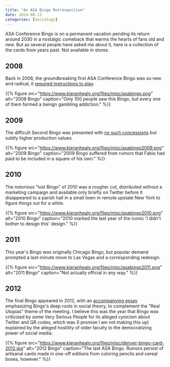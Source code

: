 ```yaml
---
title: "An ASA Bingo Retrospective"
date: 2014-08-13
categories: [Sociology]
---
```


ASA Conference Bingo is on a permanent vacation pending its return around 2030 in a nostalgic comeback that warms the hearts of fans old and new. But as several people have asked me about it, here is a collection of the cards from years past. Not available in stores.

## 2008
Back in 2008, the groundbreaking first ASA Conference Bingo was so new and radical, it [required instructions to play](http://kieranhealy.org/blog/archives/2008/07/30/play-along/). 

{{% figure src="https://www.kieranhealy.org/files/misc/asabingo.png" alt="2008 Bingo" caption="Only 100 people saw this Bingo, but every one of them formed a benign gambling addiction." %}}

## 2009
The difficult Second Bingo was presented with [no such concessions](http://kieranhealy.org/blog/archives/2009/08/05/asa-bingo-2009/) but subtly higher production values. 

{{% figure src="https://www.kieranhealy.org/files/misc/asabingo2009.png" alt="2009 Bingo" caption="2009 Bingo suffered from rumors that Fabio had paid to be included in a square of his own." %}}

## 2010
The notorious "lost Bingo" of 2010 was a rougher cut, distributed without a marketing campaign and available only briefly on Twitter before it disappeared to a parish  hall in a small town in remote upstate New York to figure things out for a while.

{{% figure src="https://www.kieranhealy.org/files/misc/asabingo2010.png" alt="2010 Bingo" caption="2010 marked the last year of the iconic 'I didn't bother to design this' design." %}}

## 2011
This year's Bingo was originally Chicago Bingo, but popular demand prompted a last-minute move to Las Vegas and a corresponding redesign. 

{{% figure src="https://www.kieranhealy.org/files/misc/asabingo2011.png" alt="2011 Bingo" caption="Not actually official in any way." %}}


## 2012
The final Bingo appeared in 2012, with an [accompanying essay](http://kieranhealy.org/blog/archives/2012/08/13/bingo-in-utopia/) emphasizing Bingo's deep roots in social theory, to complement the "Real Utopias" theme of the meeting. I believe this was the year that Bingo was criticized by some Very Serious People for its alleged cynicism about Twitter and QR codes, which was (I promise I am not making this up) explained by the alleged hostility of older faculty to the democratizing power of social media.

{{% figure src="https://www.kieranhealy.org/files/misc/denver-bingo-card-2012.jpg" alt="2012 Bingo" caption="The last ASA Bingo. Rumors persist of artisanal cards made in one-off editions from coloring pencils and cereal boxes, however." %}}


